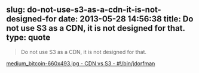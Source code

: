 slug: do-not-use-s3-as-a-cdn-it-is-not-designed-for
date: 2013-05-28 14:56:38
title: Do not use S3 as a CDN, it is not designed for that.
type: quote
---

> Do not use S3 as a CDN, it is not designed for that.

[medium\_bitcoin-660x493.jpg - CDN vs S3 - #!/bin/jdorfman](http://jdorfman.posthaven.com/medium-bitcoin-660x493-dot-jpg-cdn-vs-s3)
